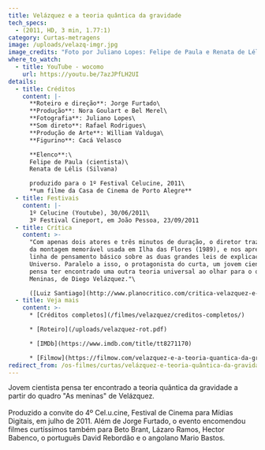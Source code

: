 ```yaml
---
title: Velázquez e a teoria quântica da gravidade
tech_specs:
  - (2011, HD, 3 min, 1.77:1)
category: Curtas-metragens
image: /uploads/velazq-imgr.jpg
image_credits: "Foto por Juliano Lopes: Felipe de Paula e Renata de Lélis"
where_to_watch:
  - title: YouTube - wocomo
    url: https://youtu.be/7azJPfLH2UI
details:
  - title: Créditos
    content: |-
      **Roteiro e direção**: Jorge Furtado\
      **Produção**: Nora Goulart e Bel Merel\
      **Fotografia**: Juliano Lopes\
      **Som direto**: Rafael Rodrigues\
      **Produção de Arte**: William Valduga\
      **Figurino**: Cacá Velasco

      **Elenco**:\
      Felipe de Paula (cientista)\
      Renata de Lélis (Silvana)

      produzido para o 1º Festival Celucine, 2011\
      **um filme da Casa de Cinema de Porto Alegre**
  - title: Festivais
    content: |-
      1﻿º Celucine (Youtube), 30/06/2011\
      3º Festival Cineport, em João Pessoa, 23/09/2011
  - title: Crítica
    content: >-
      "Com apenas dois atores e três minutos de duração, o diretor traz um pouco
      da montagem memorável usada em Ilha das Flores (1989), e nos apresenta uma
      linha de pensamento básico sobre as duas grandes leis de explicação do
      Universo. Paralelo a isso, o protagonista do curta, um jovem cientista,
      pensa ter encontrado uma outra teoria universal ao olhar para o quadro As
      Meninas, de Diego Velázquez."\

      ([Luiz Santiago](http://www.planocritico.com/critica-velazquez-e-a-teoria-quantica-da-gravidade/), Blog Plano crítico, 09/11/2011)
  - title: Veja mais
    content: >-
      * [Créditos completos](/filmes/velazquez/creditos-completos/)

      * [Roteiro](/uploads/velazquez-rot.pdf)

      * [IMDb](https://www.imdb.com/title/tt8271170)

      * [Filmow](https://filmow.com/velazquez-e-a-teoria-quantica-da-gravidade-t42783/)
redirect_from: /os-filmes/curtas/velázquez-e-teoria-quântica-da-gravidade.html
---
```

Jovem cientista pensa ter encontrado a teoria quântica da gravidade a partir do quadro "As meninas" de Velázquez.\
\
Produzido a convite do 4º Cel.u.cine, Festival de Cinema para Mídias Digitais, em julho de 2011. Além de Jorge Furtado, o evento encomendou filmes curtíssimos também para Beto Brant, Lázaro Ramos, Hector Babenco, o português David Rebordão e o angolano Mario Bastos.
